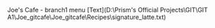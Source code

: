 Joe's Cafe - branch1 menu
[Text](D:\Prism's Official Projects\GIT\GIT A1\Joe_gitcafe\Joe_gitcafe\Recipes\signature_latte.txt)
